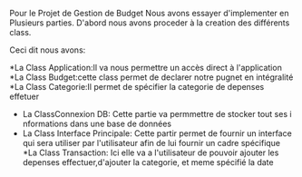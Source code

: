Pour le Projet de Gestion de Budget Nous avons essayer d'implementer en Plusieurs parties.
D'abord nous avons proceder à la creation des différents class.

Ceci dit nous avons:

*La Class Application:Il va nous permettre un accès direct à l'application
*La Class Budget:cette class permet de declarer notre pugnet en intégralité
*La Class Categorie:Il permet de spécifier la categorie de depenses effetuer
*  La ClassConnexion DB: Cette partie va permmettre de stocker tout ses i nformations dans une base de données
* La Class Interface Principale: Cette partir permet de fournir un interface qui sera utiliser par l'utilisateur afin de lui fournir un cadre spécifique
*La Class Transaction: Ici elle va a l'utilisateur de pouvoir ajouter les depenses effectuer,d'ajouter la categorie, et meme spécifié la date
